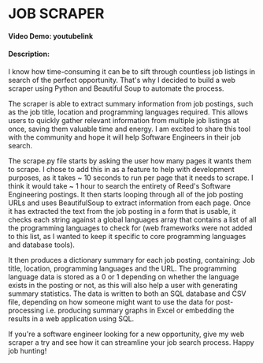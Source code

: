 # JOB SCRAPER
#### Video Demo: youtubelink
#### Description:
I know how time-consuming it can be to sift through countless job listings in search of the perfect opportunity. That's why I decided to build a web scraper using Python and Beautiful Soup to automate the process.

The scraper is able to extract summary information from job postings, such as the job title, location and programming languages required. This allows users to quickly gather relevant information from multiple job listings at once, saving them valuable time and energy. I am excited to share this tool with the community and hope it will help Software Engineers in their job search.

The scrape.py file starts by asking the user how many pages it wants them to scrape. I chose to add this in as a feature to help with development purposes, as it takes ~ 10 seconds to run per page that it needs to scrape. I think it would take ~ 1 hour to search the entirety of Reed's Software Engineering postings. It then starts looping through all of the job posting URLs and uses BeautifulSoup to extract information from each page. Once it has extracted the text from the job posting in a form that is usable, it checks each string against a global languages array that contains a list of all the programming languages to check for (web frameworks were not added to this list, as I wanted to keep it specific to core programming languages and database tools).

It then produces a dictionary summary for each job posting, containing: Job title, location, programming languages and the URL. The programming language data is stored as a 0 or 1 depending on whether the language exists in the posting or not, as this will also help a user with generating summary statistics. The data is written to both an SQL database and CSV file, depending on how someone might want to use the data for post-processing i.e. producing summary graphs in Excel or embedding the results in a web application using SQL.

If you're a software engineer looking for a new opportunity, give my web scraper a try and see how it can streamline your job search process. Happy job hunting!
